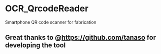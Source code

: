 # OCR_QrcodeReader
 Smartphone QR code scanner for fabrication
 
 ## Great thanks to @https://github.com/tanaso for developing the tool
